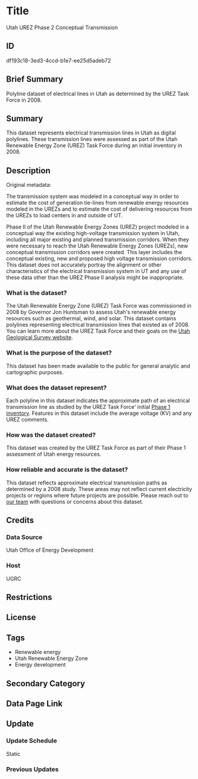 # Title

Utah UREZ Phase 2 Conceptual Transmission

## ID

df193c18-3ed3-4ccd-b1e7-ee25d5adeb72

## Brief Summary

Polyline dataset of electrical lines in Utah as determined by the UREZ Task Force in 2008.

## Summary

This dataset represents electrical transmission lines in Utah as digital polylines. These transmission lines were assessed as part of the Utah Renewable Energy Zone (UREZ) Task Force during an initial inventory in 2008.

## Description

Original metadata:

The transmission system was modeled in a conceptual way in order to estimate the cost of generation tie-lines from renewable energy resources modeled in the UREZs and to estimate the cost of delivering resources from the UREZs to load centers in and outside of UT.

Phase II of the Utah Renewable Energy Zones (UREZ) project modeled in a conceptual way the existing high-voltage transmission system in Utah, including all major existing and planned transmission corridors. When they were necessary to reach the Utah Renewable Energy Zones (UREZs), new conceptual transmission corridors were created. This layer includes the conceptual existing, new and proposed high voltage transmission corridors. This dataset does not accurately portray the alignment or other characteristics of the electrical transmission system in UT and any use of these data other than the UREZ Phase II analysis might be inappropriate.

### What is the dataset?

The Utah Renewable Energy Zone (UREZ) Task Force was commissioned in 2008 by Governor Jon Huntsman to assess Utah's renewable energy resources such as geothermal, wind, and solar. This dataset contains polylines representing electrical transmission lines that existed as of 2008. You can learn more about the UREZ Task Force and their goals on the [Utah Geological Survey website](https://geology.utah.gov/map-pub/survey-notes/energy-news/energy-news-utahs-renewable-energy-zone-assessment/).

### What is the purpose of the dataset?

This dataset has been made available to the public for general analytic and cartographic purposes.

### What does the dataset represent?

Each polyline in this dataset indicates the approximate path of an electrical transmission line as studied by the UREZ Task Force' initial [Phase 1 inventory](https://ugspub.nr.utah.gov/publications/misc_pubs/MP-09-1.pdf). Features in this dataset include the average voltage (KV) and any UREZ comments.

### How was the dataset created?

This dataset was created by the UREZ Task Force as part of their Phase 1 assessment of Utah energy resources.

<!--- Was UGRC involved in the creation of this dataset? --->

### How reliable and accurate is the dataset?

This dataset reflects approximate electrical transmission paths as determined by a 2008 study. These areas may not reflect current electricity projects or regions where future projects are possible. Please reach out to [our team](https://gis.utah.gov/contact/) with questions or concerns about this dataset.

## Credits

### Data Source

Utah Office of Energy Development

### Host

UGRC

## Restrictions

## License

## Tags

- Renewable energy
- Utah Renewable Energy Zone
- Energy development

## Secondary Category

## Data Page Link

## Update

### Update Schedule

Static

### Previous Updates

